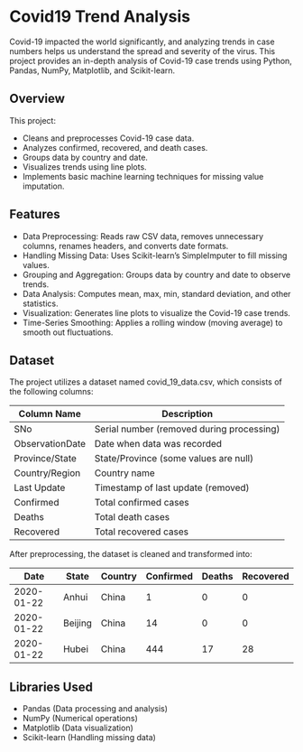 # Covid19 Trend Analysis

Covid-19 impacted the world significantly, and analyzing trends in case numbers helps us understand the spread and severity of the virus. This project provides an in-depth analysis of Covid-19 case trends using Python, Pandas, NumPy, Matplotlib, and Scikit-learn.

## Overview
This project:
- Cleans and preprocesses Covid-19 case data.
- Analyzes confirmed, recovered, and death cases.
- Groups data by country and date.
- Visualizes trends using line plots.
- Implements basic machine learning techniques for missing value imputation.

## Features
- Data Preprocessing: Reads raw CSV data, removes unnecessary columns, renames headers, and converts date formats.
- Handling Missing Data: Uses Scikit-learn’s SimpleImputer to fill missing values.
- Grouping and Aggregation: Groups data by country and date to observe trends.
- Data Analysis: Computes mean, max, min, standard deviation, and other statistics.
- Visualization: Generates line plots to visualize the Covid-19 case trends.
- Time-Series Smoothing: Applies a rolling window (moving average) to smooth out fluctuations.

## Dataset

The project utilizes a dataset named covid_19_data.csv, which consists of the following columns:

| Column Name      | Description                                   |
|-----------------|----------------------------------------------|
| SNo            | Serial number (removed during processing)   |
| ObservationDate | Date when data was recorded               |
| Province/State | State/Province (some values are null)      |
| Country/Region | Country name                                |
| Last Update   | Timestamp of last update (removed)         |
| Confirmed     | Total confirmed cases                       |
| Deaths        | Total death cases                           |
| Recovered     | Total recovered cases                       |

After preprocessing, the dataset is cleaned and transformed into:

| Date       | State       | Country      | Confirmed | Deaths | Recovered |
|------------|------------|-------------|-----------|--------|-----------|
| 2020-01-22 | Anhui      | China       | 1         | 0      | 0         |
| 2020-01-22 | Beijing    | China       | 14        | 0      | 0         |
| 2020-01-22 | Hubei      | China       | 444       | 17     | 28        |

## Libraries Used 
- Pandas (Data processing and analysis)  
- NumPy (Numerical operations)  
- Matplotlib (Data visualization)  
- Scikit-learn (Handling missing data)  
